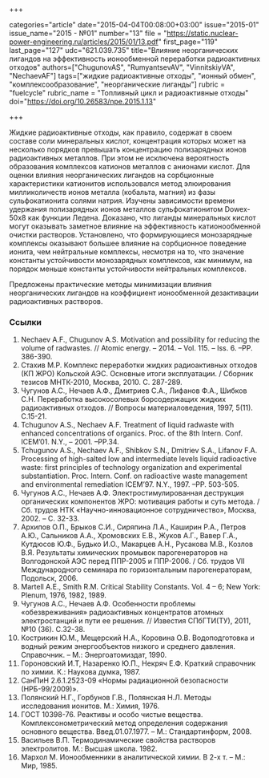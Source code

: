 +++

categories="article"
date="2015-04-04T00:08:00+03:00"
issue="2015-01"
issue_name="2015 - №01"
number="13"
file = "https://static.nuclear-power-engineering.ru/articles/2015/01/13.pdf"
first_page="119"
last_page="127"
udc="621.039.735"
title="Влияние неорганических лигандов на эффективность ионообменной переработки радиоактивных отходов"
authors=["ChugunovAS", "RumyantsevAV", "VinnitskiyVA", "NechaevAF"]
tags=["жидкие радиоактивные отходы", "ионный обмен", "комплексообразование", "неорганические лиганды"]
rubric = "fuelcycle"
rubric_name = "Топливный цикл и радиоактивные отходы"
doi="https://doi.org/10.26583/npe.2015.1.13"

+++

Жидкие радиоактивные отходы, как правило, содержат в своем составе соли минеральных кислот, концентрация которых может на несколько порядков превышать концентрацию полизарядных ионов радиоактивных металлов. При этом не исключена вероятность образования комплексов катионов металлов с анионами кислот. Для оценки влияния неорганических лигандов на сорбционные характеристики катионитов использовался метод элюирования милликоличеств ионов металла (кобальта, магния) из фазы сульфокатионита солями натрия. Изучены зависимости времени удержания полизарядных ионов металлов сульфокатионитом Dowex-50х8 как функции Ледена. Доказано, что лиганды минеральных кислот могут оказывать заметное влияние на эффективность катионообменной очистки растворов. Установлено, что формирующиеся монозарядные комплексы оказывают большее влияние на сорбционное поведение ионита, чем нейтральные комплексы, несмотря на то, что значение константы устойчивости монозарядных комплексов, как минимум, на порядок меньше константы устойчивости нейтральных комплексов.

Предложены практические методы минимизации влияния неорганических лигандов на коэффициент ионообменной дезактивации радиоактивных растворов.

### Ссылки

1. Nechaev A.F., Chugunov A.S. Motivation and possibility for reducing the volume of radwastes. // Atomic energy. – 2014. – Vol. 115. – Iss. 6. –PP. 386-390.
2. Стахив М.Р. Комплекс переработки жидких радиоактивных отходов (КП ЖРО) Кольской АЭС. Основные итоги эксплуатации. / Сборник тезисов МНТК-2010, Москва, 2010. С. 287-289.
3. Чугунов А.С., Нечаев А.Ф., Дмитриев С.А., Лифанов Ф.А., Шибков С.Н. Переработка высокосолевых борсодержащих жидких радиоактивных отходов. // Вопросы материаловедения, 1997, 5(11). С.15-21.
4. Tchugunov A.S., Nechaev A.F. Treatment of liquid radwaste with enhanced concentrations of organics. Proc. of the 8th Intern. Conf. ICEM’01. N.Y., – 2001. –PP.34.
5. Tchugunov A.S., Nechaev A.F., Shibkov S.N., Dmitriev S.A., Lifanov F.A. Processing of high-salted low and intermediate levels liquid radioactive waste: first principles of technology organization and experimental substantiation. Proc. Intern. Conf. on radioactive waste management and environmental remediation ICEM’97. N.Y., 1997. –PP. 503-505.
6. Чугунов А.С., Нечаев А.Ф. Электростимулированная деструкция органических компонентов ЖРО: мотивация работы и суть метода. / Сб. трудов НТК «Научно-инновационное сотрудничество», Москва, 2002. – С. 32-33.
7. Архипов О.П., Брыков С.И., Сиряпина Л.А., Каширин Р.А., Петров А.Ю., Сальников А.А., Хромовских Е.В., Жуков А.Г., Вавер Г.А., Кутдюсов Ю.Ф., Будько И.О., Макарцев А.Н., Русакова М.В., Козлов В.Я. Результаты химических промывок парогенераторов на Волгодонской АЭС перед ППР-2005 и ППР-2006. / Сб. трудов VII Международного семинара по горизонтальным парогенераторам, Подольск, 2006.
8. Martell A.E., Smith R.M. Critical Stability Constants. Vol. 4 – 6; New York: Plenum, 1976, 1982, 1989.
9. Чугунов А.С., Нечаев А.Ф. Особенности проблемы «обезвреживания» радиоактивных концентратов атомных электростанций и пути ее решения. // Известия СПбГТИ(ТУ), 2011, №10 (36). С.32-38.
10. Кострикин Ю.М., Мещерский Н.А., Коровина О.В. Водоподготовка и водный режим энергообъектов низкого и среднего давления. Справочник. – М.: Энергоатомиздат, 1990.
11. Гороновский И.Т, Назаренко Ю.П., Некряч Е.Ф. Краткий справочник по химии. К.: Наукова думка, 1987.
12. СанПиН 2.6.1.2523-09 «Нормы радиационной безопасности (НРБ-99/2009)».
13. Полянский Н.Г., Горбунов Г.В., Полянская Н.Л. Методы исследования ионитов. М.: Химия, 1976.
14. ГОСТ 10398-76. Реактивы и особо чистые вещества. Комплексонометрический метод определения содержания основного вещества. Введ.01.07.1977. – М.: Стандартинформ, 2008.
15. Васильев В.П. Термодинамические свойства растворов электролитов. М.: Высшая школа. 1982.
16. Мархол М. Ионообменники в аналитической химии. В 2-х т. – М.: Мир, 1985.